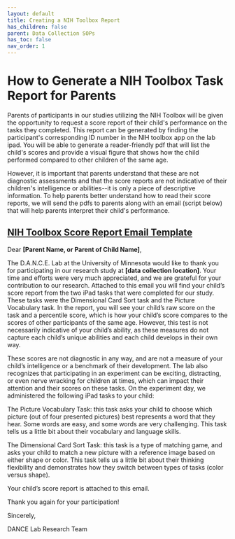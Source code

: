 ```yaml
---
layout: default
title: Creating a NIH Toolbox Report
has_children: false
parent: Data Collection SOPs
has_toc: false
nav_order: 1
---
```


# How to Generate a NIH Toolbox Task Report for Parents

Parents of participants in our studies utilizing the NIH Toolbox will be given the opportunity to request a score report of their child's performance on the tasks they completed. This report can be generated by finding the participant's corresponding ID number in the NIH toolbox app on the lab ipad. You will be able to generate a reader-friendly pdf that will list the child's scores and provide a visual figure that shows how the child performed compared to other children of the same age. 

However, it is important that parents understand that these are not diagnostic assessments and that the score reports are not indicative of their children's intelligence or abilities--it is only a piece of descriptive information. To help parents better understand how to read their score reports, we will send the pdfs to parents along with an email (script below) that will help parents interpret their child's performance. 

## [NIH Toolbox Score Report Email Template](https://docs.google.com/document/d/198wVygyiGMNKX-UgIWN6CVVtHS35r9uX/edit?usp=sharing&ouid=100714471035673204719&rtpof=true&sd=true)

Dear **[Parent Name, or Parent of Child Name]**,

The D.A.N.C.E. Lab at the University of Minnesota would like to thank you for participating in our research study at **[data collection location]**. Your time and efforts were very much appreciated, and we are grateful for your contribution to our research. Attached to this email you will find your child’s score report from the two iPad tasks that were completed for our study. These tasks were the Dimensional Card Sort task and the Picture Vocabulary task. In the report, you will see your child’s raw score on the task and a percentile score, which is how your child’s score compares to the scores of other participants of the same age. However, this test is not necessarily indicative of your child’s ability, as these measures do not capture each child’s unique abilities and each child develops in their own way. 

These scores are not diagnostic in any way, and are not a measure of your child’s intelligence or a benchmark of their development. The lab also recognizes that participating in an experiment can be exciting, distracting, or even nerve wracking for children at times, which can impact their attention and their scores on these tasks. On the experiment day, we administered the following iPad tasks to your child: 

The Picture Vocabulary Task: this task asks your child to choose which picture (out of four presented pictures) best represents a word that they hear. Some words are easy, and some words are very challenging. This task tells us a little bit about their vocabulary and language skills.

The Dimensional Card Sort Task: this task is a type of matching game, and asks your child to match a new picture with a reference image based on either shape or color. This task tells us a little bit about their thinking flexibility and demonstrates how they switch between types of tasks (color versus shape).

Your child’s score report is attached to this email. 

Thank you again for your participation!

Sincerely,

DANCE Lab Research Team 
